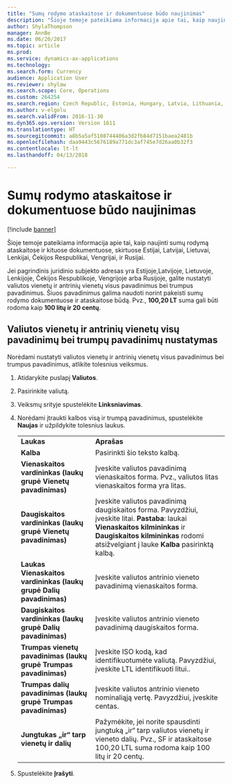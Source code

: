 ```yaml
---
title: "Sumų rodymo ataskaitose ir dokumentuose būdo naujinimas"
description: "Šioje temoje pateikiama informacija apie tai, kaip naujinti sumų rodymą ataskaitose ir kituose dokumentuose, skirtuose Estijai, Latvijai, Lietuvai, Lenkijai, Čekijos Respublikai, Vengrijai, ir Rusijai."
author: ShylaThompson
manager: AnnBe
ms.date: 06/20/2017
ms.topic: article
ms.prod: 
ms.service: dynamics-ax-applications
ms.technology: 
ms.search.form: Currency
audience: Application User
ms.reviewer: shylaw
ms.search.scope: Core, Operations
ms.custom: 264254
ms.search.region: Czech Republic, Estonia, Hungary, Latvia, Lithuania, Poland, Russia
ms.author: v-elgolu
ms.search.validFrom: 2016-11-30
ms.dyn365.ops.version: Version 1611
ms.translationtype: HT
ms.sourcegitcommit: a8b5a5af5108744406a3d2fb84d7151baea2481b
ms.openlocfilehash: daa9443c5676189a771dc3af745e7d26aa0b32f3
ms.contentlocale: lt-lt
ms.lasthandoff: 04/13/2018

---
```


# <a name="update-how-amounts-are-displayed-on-reports-and-documents"></a>Sumų rodymo ataskaitose ir dokumentuose būdo naujinimas

[!include [banner](../includes/banner.md)]

Šioje temoje pateikiama informacija apie tai, kaip naujinti sumų rodymą ataskaitose ir kituose dokumentuose, skirtuose Estijai, Latvijai, Lietuvai, Lenkijai, Čekijos Respublikai, Vengrijai, ir Rusijai.

Jei pagrindinis juridinio subjekto adresas yra Estijoje,Latvijoje, Lietuvoje, Lenkijoje, Čekijos Respublikoje, Vengrijoje arba Rusijoje, galite nustatyti valiutos vienetų ir antrinių vienetų visus pavadinimus bei trumpus pavadinimus. Šiuos pavadinimus galima naudoti norint pakeisti sumų rodymo dokumentuose ir ataskaitose būdą. Pvz., **100,20 LT** suma gali būti rodoma kaip **100 litų ir 20 centų**.

## <a name="set-up-full-and-short-names-for-currency-units-and-subunits"></a>Valiutos vienetų ir antrinių vienetų visų pavadinimų bei trumpų pavadinimų nustatymas
Norėdami nustatyti valiutos vienetų ir antrinių vienetų visus pavadinimus bei trumpus pavadinimus, atlikite tolesnius veiksmus.

1. Atidarykite puslapį **Valiutos**.
2. Pasirinkite valiutą.
3. Veiksmų srityje spustelėkite **Linksniavimas**.
4. Norėdami įtraukti kalbos visą ir trumpą pavadinimus, spustelėkite **Naujas** ir užpildykite tolesnius laukus.

   |                                                                        |                                                                                                                                                                                                                                                                        |
   |------------------------------------------------------------------------|------------------------------------------------------------------------------------------------------------------------------------------------------------------------------------------------------------------------------------------------------------------------|
   |                         <strong>Laukas</strong>                         |                                                                                                                      <strong>Aprašas</strong>                                                                                                                      |
   |                       <strong>Kalba</strong>                        |                                                                                                               Pasirinkti šio teksto kalbą.                                                                                                                |
   |    <strong>Vienaskaitos vardininkas (laukų grupė Vienetų pavadinimas)</strong>    |                                                                                       Įveskite valiutos pavadinimą vienaskaitos forma. Pvz., valiutos litas vienaskaitos forma yra litas.                                                                                       |
   |     <strong>Daugiskaitos vardininkas (laukų grupė Vienetų pavadinimas)</strong>     | Įveskite valiutos pavadinimą daugiskaitos forma. Pavyzdžiui, įveskite litai. <strong>Pastaba</strong>: laukai <strong>Vienaskaitos kilmininkas</strong> ir <strong>Daugiskaitos kilmininkas</strong> rodomi atsižvelgiant į lauke <strong>Kalba</strong> pasirinktą kalbą. |
   | <strong>Laukas Vienaskaitos vardininkas (laukų grupė Dalių pavadinimas)</strong> |                                                                                                        Įveskite valiutos antrinio vieneto pavadinimą vienaskaitos forma.                                                                                                         |
   |     <strong>Daugiskaitos vardininkas (laukų grupė Dalių pavadinimas)</strong>     |                                                                                                         Įveskite valiutos antrinio vieneto pavadinimą daugiskaitos forma.                                                                                                          |
   |    <strong>Trumpas vienetų pavadinimas (laukų grupė Trumpas pavadinimas)</strong>    |                                                                                         Įveskite ISO kodą, kad identifikuotumėte valiutą. Pavyzdžiui, įveskite LTL identifikuoti litui..                                                                                         |
   |   <strong>Trumpas dalių pavadinimas (laukų grupė Trumpas pavadinimas)</strong>    |                                                                                               Įveskite valiutos antrinio vieneto nominaliąją vertę. Pavyzdžiui, įveskite centas.                                                                                               |
   |       <strong>Jungtukas „ir“ tarp vienetų ir dalių</strong>       |                                     Pažymėkite, jei norite spausdinti jungtuką „ir“ tarp valiutos vienetų ir vieneto dalių. Pvz., SF ir ataskaitose 100,20 LTL suma rodoma kaip 100 litų ir 20 centų.                                      |


5. Spustelėkite **Įrašyti**.






